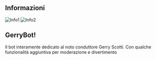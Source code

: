 ## Informazioni
![Info1](https://img.shields.io/badge/Versione%20Bot-v1.7.0-yellow) ![Info2](https://img.shields.io/github/forks/Gerry-Bot/GerryBotDiscord?color=informational&label=Fork%20Repo%20GerryBot&logo=github)
  
## GerryBot!
Il bot interamente dedicato al noto conduttore Gerry Scotti. Con qualche funzionalità aggiuntiva per moderazione e divertimento
